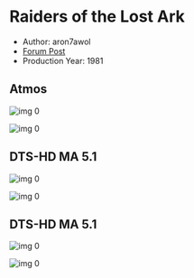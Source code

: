 # Raiders of the Lost Ark

* Author: aron7awol
* [Forum Post](https://www.avsforum.com/threads/bass-eq-for-filtered-movies.2995212/post-57014778)
* Production Year: 1981

## Atmos

![img 0](https://i.imgur.com/KqW0iic.jpg)

![img 0](https://i.imgur.com/QaBtc37.png)

## DTS-HD MA 5.1

![img 0](https://i.imgur.com/3ncwmw2.jpg)

![img 0](https://i.imgur.com/OTRA6Eg.jpg)

## DTS-HD MA 5.1

![img 0](https://i.imgur.com/3ncwmw2.jpg)

![img 0](https://i.imgur.com/OTRA6Eg.jpg)

